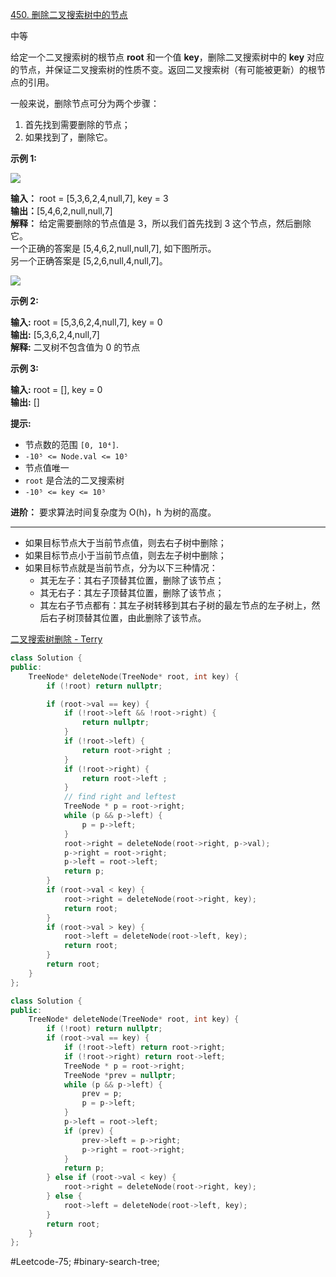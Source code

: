 [450. 删除二叉搜索树中的节点](https://leetcode.cn/problems/delete-node-in-a-bst/)

中等

给定一个二叉搜索树的根节点 **root** 和一个值 **key**，删除二叉搜索树中的 **key** 对应的节点，并保证二叉搜索树的性质不变。返回二叉搜索树（有可能被更新）的根节点的引用。

一般来说，删除节点可分为两个步骤：

1. 首先找到需要删除的节点；
2. 如果找到了，删除它。

**示例 1:**

![](https://assets.leetcode.com/uploads/2020/09/04/del_node_1.jpg)

**输入：** root = [5,3,6,2,4,null,7], key = 3  
**输出：**[5,4,6,2,null,null,7]  
**解释：** 给定需要删除的节点值是 3，所以我们首先找到 3 这个节点，然后删除它。  
一个正确的答案是 [5,4,6,2,null,null,7], 如下图所示。  
另一个正确答案是 [5,2,6,null,4,null,7]。

![](https://assets.leetcode.com/uploads/2020/09/04/del_node_supp.jpg)

**示例 2:**

**输入:** root = [5,3,6,2,4,null,7], key = 0  
**输出:** [5,3,6,2,4,null,7]  
**解释:** 二叉树不包含值为 0 的节点

**示例 3:**

**输入:** root = [], key = 0  
**输出:** []

**提示:**

- 节点数的范围 `[0, 10⁴]`.
- `-10⁵ <= Node.val <= 10⁵`
- 节点值唯一
- `root` 是合法的二叉搜索树
- `-10⁵ <= key <= 10⁵`

**进阶：** 要求算法时间复杂度为 O(h)，h 为树的高度。
---- ----
- 如果目标节点大于当前节点值，则去右子树中删除；
- 如果目标节点小于当前节点值，则去左子树中删除；
- 如果目标节点就是当前节点，分为以下三种情况：
    - 其无左子：其右子顶替其位置，删除了该节点；
    - 其无右子：其左子顶替其位置，删除了该节点；
    - 其左右子节点都有：其左子树转移到其右子树的最左节点的左子树上，然后右子树顶替其位置，由此删除了该节点。

[二叉搜索树删除 - Terry](https://leetcode.cn/problems/delete-node-in-a-bst/solutions/582561/miao-dong-jiu-wan-shi-liao-by-terry2020-tc0o/)

```cpp
class Solution {
public:
    TreeNode* deleteNode(TreeNode* root, int key) {
        if (!root) return nullptr;

        if (root->val == key) {
            if (!root->left && !root->right) {
                return nullptr;
            }
            if (!root->left) {
                return root->right ;
            }
            if (!root->right) {
                return root->left ;
            }
            // find right and leftest
            TreeNode * p = root->right;
            while (p && p->left) {
                p = p->left;
            }
            root->right = deleteNode(root->right, p->val);
            p->right = root->right;
            p->left = root->left;
            return p;
        }
        if (root->val < key) {
            root->right = deleteNode(root->right, key);
            return root;
        }
        if (root->val > key) {
            root->left = deleteNode(root->left, key);
            return root;
        }
        return root;
    }
};
```

```cpp
class Solution {
public:
    TreeNode* deleteNode(TreeNode* root, int key) {
        if (!root) return nullptr;
        if (root->val == key) {
            if (!root->left) return root->right;
            if (!root->right) return root->left;
            TreeNode * p = root->right;
            TreeNode *prev = nullptr;
            while (p && p->left) {
                prev = p;
                p = p->left;
            }
            p->left = root->left;
            if (prev) {
                prev->left = p->right;
                p->right = root->right;
            }
            return p;
        } else if (root->val < key) {
            root->right = deleteNode(root->right, key);
        } else {
            root->left = deleteNode(root->left, key);
        }
        return root;
    }
};
```
#Leetcode-75; #binary-search-tree;
